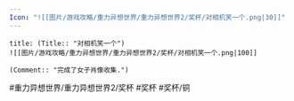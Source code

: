 ```yaml
---
Icon: "![[图片/游戏攻略/重力异想世界/重力异想世界2/奖杯/对相机笑一个.png|30]]"
---
```

```ad-common-bronze-trophy
title: (Title:: "对相机笑一个")
![[图片/游戏攻略/重力异想世界/重力异想世界2/奖杯/对相机笑一个.png|100]]

(Comment:: "完成了女子肖像收集.")
```

#重力异想世界/重力异想世界2/奖杯 #奖杯 #奖杯/铜
